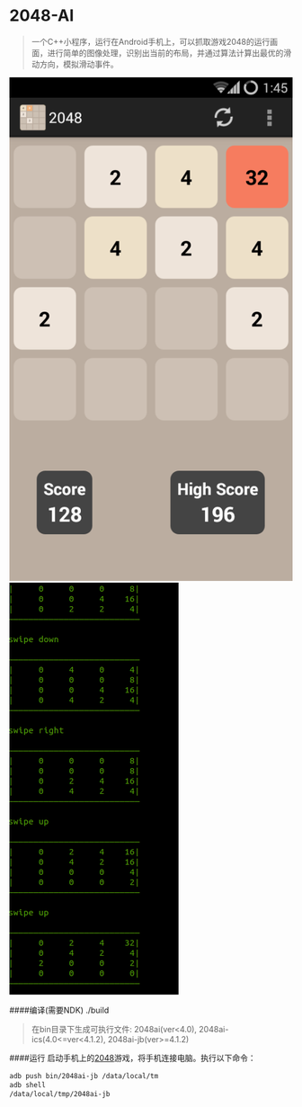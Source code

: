 2048-AI
=======
>一个C++小程序，运行在Android手机上，可以抓取游戏2048的运行画面，进行简单的图像处理，识别出当前的布局，并通过算法计算出最优的滑动方向，模拟滑动事件。

![1](https://raw.githubusercontent.com/buptpatriot/2048-AI/master/screenshot/1.png)
![2](https://raw.githubusercontent.com/buptpatriot/2048-AI/master/screenshot/2.png)

####编译(需要NDK)
    ./build
    
>在bin目录下生成可执行文件: 2048ai(ver<4.0), 2048ai-ics(4.0<=ver<4.1.2), 2048ai-jb(ver>=4.1.2)

####运行
  启动手机上的[2048](http://www.wandoujia.com/apps/com.digiplex.game)游戏，将手机连接电脑。执行以下命令：
  
    adb push bin/2048ai-jb /data/local/tm
    adb shell
    /data/local/tmp/2048ai-jb

